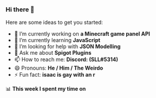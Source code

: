 ### Hi there 👋

Here are some ideas to get you started:
<!-- - 👯 I’m looking to collaborate on ... -->
- 🔭 I’m currently working on **a Minecraft game panel API**
- 🌱 I’m currently learning **JavaScript**
- 🤔 I’m looking for help with **JSON Modelling**
- 💬 Ask me about **Spigot Plugins**
- 📫 How to reach me: **Discord: (SLL#5314)**
- 😄 Pronouns: **He / Him / The Weirdo**
- ⚡ Fun fact: **isaac is gay with an r**

📊 **This week I spent my time on**
<!--START_SECTION:waka-->
<!--END_SECTION:waka-->
